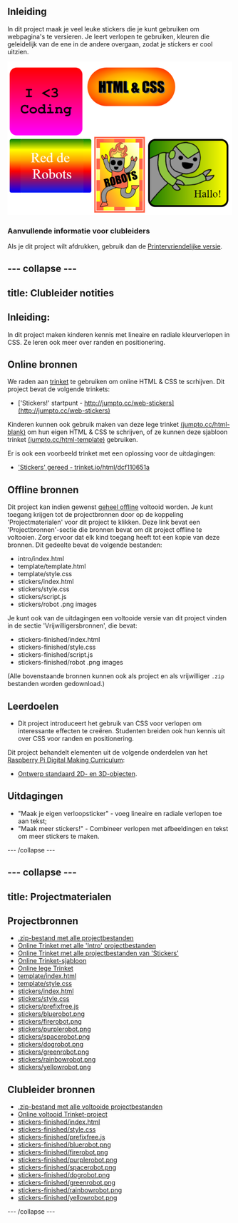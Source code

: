 ## Inleiding

In dit project maak je veel leuke stickers die je kunt gebruiken om webpagina's te versieren. Je leert verlopen te gebruiken, kleuren die geleidelijk van de ene in de andere overgaan, zodat je stickers er cool uitzien.

![screenshot](images/stickers-finished.png)

### Aanvullende informatie voor clubleiders

Als je dit project wilt afdrukken, gebruik dan de [Printervriendelijke versie](https://projects.raspberrypi.org/nl-NL/projects/stickers/print).

--- collapse ---
---
title: Clubleider notities
---
## Inleiding:

In dit project maken kinderen kennis met lineaire en radiale kleurverlopen in CSS. Ze leren ook meer over randen en positionering.

## Online bronnen

We raden aan [trinket](https://trinket.io/) te gebruiken om online HTML & CSS te scrhijven. Dit project bevat de volgende trinkets:

* ['Stickers!' startpunt - http://jumpto.cc/web-stickers](http://jumpto.cc/web-stickers)

Kinderen kunnen ook gebruik maken van deze lege trinket [(jumpto.cc/html-blank)](http://jumpto.cc/html-blank) om hun eigen HTML & CSS te schrijven, of ze kunnen deze sjabloon trinket [(jumpto.cc/html-template)](http://jumpto.cc/html-template) gebruiken.

Er is ook een voorbeeld trinket met een oplossing voor de uitdagingen:

* ['Stickers' gereed - trinket.io/html/dcf110651a](https://trinket.io/html/dcf110651a)

## Offline bronnen

Dit project kan indien gewenst [geheel offline](https://www.codeclubprojects.org/en-GB/resources/webdev-working-offline/) voltooid worden. Je kunt toegang krijgen tot de projectbronnen door op de koppeling 'Projectmaterialen' voor dit project te klikken. Deze link bevat een 'Projectbronnen'-sectie die bronnen bevat om dit project offline te voltooien. Zorg ervoor dat elk kind toegang heeft tot een kopie van deze bronnen. Dit gedeelte bevat de volgende bestanden:

* intro/index.html
* template/template.html
* template/style.css
* stickers/index.html
* stickers/style.css
* stickers/script.js
* stickers/robot .png images

Je kunt ook van de uitdagingen een voltooide versie van dit project vinden in de sectie 'Vrijwilligersbronnen', die bevat:

* stickers-finished/index.html
* stickers-finished/style.css
* stickers-finished/script.js
* stickers-finished/robot .png images

(Alle bovenstaande bronnen kunnen ook als project en als vrijwilliger `.zip` bestanden worden gedownload.)

## Leerdoelen

* Dit project introduceert het gebruik van CSS voor verlopen om interessante effecten te creëren. Studenten breiden ook hun kennis uit over CSS voor randen en positionering. 

Dit project behandelt elementen uit de volgende onderdelen van het [Raspberry Pi Digital Making Curriculum](https://rpf.io/curriculum):

* [Ontwerp standaard 2D- en 3D-objecten](https://www.raspberrypi.org/curriculum/design/creator).

## Uitdagingen

* "Maak je eigen verloopsticker" - voeg lineaire en radiale verlopen toe aan tekst;
* "Maak meer stickers!" - Combineer verlopen met afbeeldingen en tekst om meer stickers te maken.

--- /collapse ---

--- collapse ---
---
title: Projectmaterialen
---
## Projectbronnen

* [.zip-bestand met alle projectbestanden](resources/stickers-project-resources.zip)
* [Online Trinket met alle 'Intro' projectbestanden](http://jumpto.cc/web-intro)
* [Online Trinket met alle projectbestanden van 'Stickers'](http://jumpto.cc/web-stickers)
* [Online Trinket-sjabloon](http://jumpto.cc/trinket-template)
* [Online lege Trinket](http://jumpto.cc/trinket-blank)
* [template/index.html](resources/template-index.html)
* [template/style.css](resources/template-style.css)
* [stickers/index.html](resources/stickers-index.html)
* [stickers/style.css](resources/stickers-style.css)
* [stickers/prefixfree.js](resources/stickers-prefixfree.js)
* [stickers/bluerobot.png](resources/stickers-bluerobot.png)
* [stickers/firerobot.png](resources/stickers-firerobot.png)
* [stickers/purplerobot.png](resources/stickers-purplerobot.png)
* [stickers/spacerobot.png](resources/stickers-spacerobot.png)
* [stickers/dogrobot.png](resources/stickers-dogrobot.png)
* [stickers/greenrobot.png](resources/stickers-greenrobot.png)
* [stickers/rainbowrobot.png](resources/stickers-rainbowrobot.png)
* [stickers/yellowrobot.png](resources/stickers-yellowrobot.png)

## Clubleider bronnen

* [.zip-bestand met alle voltooide projectbestanden](resources/stickers-volunteer-resources.zip)
* [Online voltooid Trinket-project](https://trinket.io/html/dcf110651a)
* [stickers-finished/index.html](resources/stickers-finished-index.html)
* [stickers-finished/style.css](resources/stickers-finished-style.css)
* [stickers-finished/prefixfree.js](resources/stickers-finished-prefixfree.js)
* [stickers-finished/bluerobot.png](resources/stickers-finished-bluerobot.png)
* [stickers-finished/firerobot.png](resources/stickers-finished-firerobot.png)
* [stickers-finished/purplerobot.png](resources/stickers-finished-purplerobot.png)
* [stickers-finished/spacerobot.png](resources/stickers-finished-spacerobot.png)
* [stickers-finished/dogrobot.png](resources/stickers-finished-dogrobot.png)
* [stickers-finished/greenrobot.png](resources/stickers-finished-greenrobot.png)
* [stickers-finished/rainbowrobot.png](resources/stickers-finished-rainbowrobot.png)
* [stickers-finished/yellowrobot.png](resources/stickers-finished-yellowrobot.png)

--- /collapse ---
